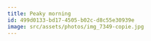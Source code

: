 ```yaml
---
title: Peaky morning
id: 499d0133-bd17-4505-b02c-d8c55e30939e
image: src/assets/photos/img_7349-copie.jpg
---
```

